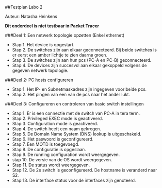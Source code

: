 ##Testplan Labo 2

Auteur: Natasha Heinkens  

**Dit onderdeel is niet testbaar in Packet Tracer**


###Deel 1: Een netwerk topologie opzetten (Enkel ethernet)
  * Stap 1. Het device is opgestart.
  * Stap 2. De switches zijn aan elkaar geconnecteerd. Bij beide switches is er eerst een amber lichtje te zien daarna groen.
  * Stap 3. De switches zijn aan hun pcs (PC-A en PC-B) geconnecteerd.
  * Stap 4. De devices zijn succesvol aan elkaar gekoppeld volgens de gegeven netwerk topologie.

###Deel 2: PC hosts configureren
  * Stap 1. Het IP- en Subnetmaskadres zijn ingegeven voor beide pcs.
  * Stap 2. Het pingen van een van de pcs naar het ander lukt.

###Deel 3: Configureren en controleren van basic switch instellingen
  * Stap 1. Er is een connectie met de switch van PC-A in tera term.
  * Stap 2. Privileged EXEC mode is geactiveerd.
  * Stap 3. Configuration mode is geactiveerd.
  * Stap 4. De switch heeft een naam gekregen.
  * Stap 5. De Domain Name System (DNS) lookup is uitgeschakeld.
  * Stap 6. Het paswoord is geconfigureerd.
  * Stap 7. Een MOTD is toegevoegd.
  * Stap 8. De configuratie is opgeslaan.
  * Stap 9. De running configuration wordt weergegeven.
  * stap 10. De versie van de OS wordt weergegeven.
  * Stap 11. De status wordt weergegeven.
  * Stap 12. De 2e switch is geconfigureerd. De hostname is veranderd naar S2.
  * Stap 13. De  interface status voor de interfaces zijn genoteerd.
